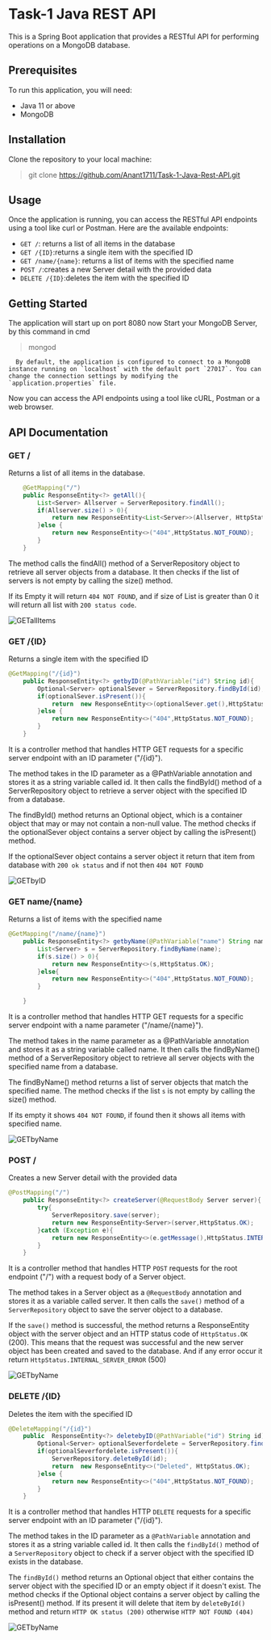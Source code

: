 ﻿# Task-1 Java REST API
This is a Spring Boot application that provides a RESTful API for performing operations on a MongoDB database.

## Prerequisites
To run this application, you will need:
- Java 11 or above
- MongoDB

## Installation
Clone the repository to your local machine:
> git clone https://github.com/Anant1711/Task-1-Java-Rest-API.git

## Usage
Once the application is running, you can access the RESTful API endpoints using a tool like curl or Postman. Here are the available endpoints:

- `GET /`:  returns a list of all items in the database
- `GET /{ID}`:returns a single item with the specified ID
- `GET /name/{name}`: returns a list of items with the specified name
- `POST /`:creates a new Server detail with the provided data
- `DELETE /{ID}`:deletes the item with the specified ID

## Getting Started
The application will start up on port 8080 now 
Start your MongoDB Server, by this command in cmd
   > mongod

      By default, the application is configured to connect to a MongoDB instance running on `localhost` with the default port `27017`. You can change the connection settings by modifying the `application.properties` file.

Now you can access the API endpoints using a tool like cURL, Postman or a web browser.
## API Documentation
### GET /
Returns a list of all items in the database.
```java
    @GetMapping("/")
    public ResponseEntity<?> getAll(){
        List<Server> Allserver = ServerRepository.findAll();
        if(Allserver.size() > 0){
            return new ResponseEntity<List<Server>>(Allserver, HttpStatus.OK);
        }else {
            return new ResponseEntity<>("404",HttpStatus.NOT_FOUND);
        }
    }

```
The method calls the findAll() method of a ServerRepository object to retrieve all server objects from a database. It then checks if the list of servers is not empty by calling the size() method.

If its Empty it will return `404 NOT FOUND`, and if size of List is greater than 0 it will return all list with  `200 status code`.


<img src="/ScreenShots/get.jpg" alt="GETallItems"/>

### GET /{ID}
Returns a single item with the specified ID

```java
@GetMapping("/{id}")
    public ResponseEntity<?> getbyID(@PathVariable("id") String id){
        Optional<Server> optionalSever = ServerRepository.findById(id);
        if(optionalSever.isPresent()){
            return  new ResponseEntity<>(optionalSever.get(),HttpStatus.OK);
        }else {
            return new ResponseEntity<>("404",HttpStatus.NOT_FOUND);
        }
    }
```

It is a controller method that handles HTTP GET requests for a specific server endpoint with an ID parameter ("/{id}").

The method takes in the ID parameter as a @PathVariable annotation and stores it as a string variable called id. It then calls the findById() method of a ServerRepository object to retrieve a server object with the specified ID from a database.

The findById() method returns an Optional object, which is a container object that may or may not contain a non-null value. The method checks if the optionalSever object contains a server object by calling the isPresent() method.

If the optionalSever object contains a server object it return that item from database with `200 ok status` and if not then `404 NOT FOUND`

<img src="/ScreenShots/getbyID.jpg" alt="GETbyID"/>

### GET name/{name}
Returns a list of items with the specified name

```java
@GetMapping("/name/{name}")
    public ResponseEntity<?> getbyName(@PathVariable("name") String name){
        List<Server> s = ServerRepository.findByName(name);
        if(s.size() > 0){
            return new ResponseEntity<>(s,HttpStatus.OK);
        }else{
            return new ResponseEntity<>("404",HttpStatus.NOT_FOUND);
        }

    }
```

It is a controller method that handles HTTP GET requests for a specific server endpoint with a name parameter ("/name/{name}").

The method takes in the name parameter as a @PathVariable annotation and stores it as a string variable called name. It then calls the findByName() method of a ServerRepository object to retrieve all server objects with the specified name from a database.

The findByName() method returns a list of server objects that match the specified name. The method checks if the list `s` is not empty by calling the size() method.

If its empty it shows `404 NOT FOUND`, if found then it shows all items with specified name.

<img src="/ScreenShots/getbyname.jpg" alt="GETbyName"/>

### POST /
Creates a new Server detail with the provided data

```java
@PostMapping("/")
    public ResponseEntity<?> createServer(@RequestBody Server server){
        try{
            ServerRepository.save(server);
            return new ResponseEntity<Server>(server,HttpStatus.OK);
        }catch (Exception e){
            return new ResponseEntity<>(e.getMessage(),HttpStatus.INTERNAL_SERVER_ERROR);
        }
    }
```

It is a controller method that handles HTTP `POST` requests for the root endpoint ("/") with a request body of a Server object.

The method takes in a Server object as a `@RequestBody` annotation and stores it as a variable called server. It then calls the `save()` method of a `ServerRepository` object to save the server object to a database.

If the `save()` method is successful, the method returns a ResponseEntity object with the server object and an HTTP status code of `HttpStatus.OK` (200). This means that the request was successful and the new server object has been created and saved to the database. And if any error occur it return `HttpStatus.INTERNAL_SERVER_ERROR` (500)

<img src="/ScreenShots/post.jpg" alt="GETbyName"/>

### DELETE /{ID}
Deletes the item with the specified ID

```java
@DeleteMapping("/{id}")
    public  ResponseEntity<?> deletebyID(@PathVariable("id") String id){
        Optional<Server> optionalSeverfordelete = ServerRepository.findById(id);
        if(optionalSeverfordelete.isPresent()){
            ServerRepository.deleteById(id);
            return  new ResponseEntity<>("Deleted", HttpStatus.OK);
        }else {
            return new ResponseEntity<>("404",HttpStatus.NOT_FOUND);
        }
    }
```

It is a controller method that handles HTTP `DELETE` requests for a specific server endpoint with an ID parameter ("/{id}").

The method takes in the ID parameter as a `@PathVariable` annotation and stores it as a string variable called id. It then calls the `findById()` method of a `ServerRepository` object to check if a server object with the specified ID exists in the database.

The `findById()` method returns an Optional object that either contains the server object with the specified ID or an empty object if it doesn't exist. The method checks if the Optional object contains a server object by calling the isPresent() method. If its present it will delete that item by `deleteById()` method and return `HTTP OK status (200)` otherwise `HTTP NOT FOUND (404)`


<img src="/ScreenShots/Delete.jpg" alt="GETbyName"/>